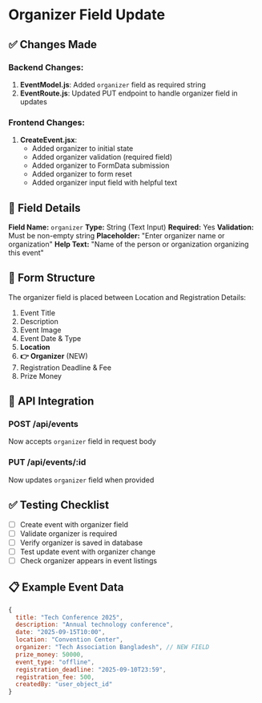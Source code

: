 # Organizer Field Update

## ✅ Changes Made

### Backend Changes:
1. **EventModel.js**: Added `organizer` field as required string
2. **EventRoute.js**: Updated PUT endpoint to handle organizer field in updates

### Frontend Changes:
1. **CreateEvent.jsx**: 
   - Added organizer to initial state
   - Added organizer validation (required field)
   - Added organizer to FormData submission
   - Added organizer to form reset
   - Added organizer input field with helpful text

## 🔧 Field Details

**Field Name:** `organizer`
**Type:** String (Text Input)
**Required:** Yes
**Validation:** Must be non-empty string
**Placeholder:** "Enter organizer name or organization"
**Help Text:** "Name of the person or organization organizing this event"

## 📝 Form Structure

The organizer field is placed between Location and Registration Details:

1. Event Title
2. Description  
3. Event Image
4. Event Date & Type
5. **Location**
6. **👉 Organizer** (NEW)
7. Registration Deadline & Fee
8. Prize Money

## 🚀 API Integration

### POST /api/events
Now accepts `organizer` field in request body

### PUT /api/events/:id
Now updates `organizer` field when provided

## ✅ Testing Checklist

- [ ] Create event with organizer field
- [ ] Validate organizer is required
- [ ] Verify organizer is saved in database
- [ ] Test update event with organizer change
- [ ] Check organizer appears in event listings

## 📋 Example Event Data

```javascript
{
  title: "Tech Conference 2025",
  description: "Annual technology conference",
  date: "2025-09-15T10:00",
  location: "Convention Center",
  organizer: "Tech Association Bangladesh", // NEW FIELD
  prize_money: 50000,
  event_type: "offline",
  registration_deadline: "2025-09-10T23:59",
  registration_fee: 500,
  createdBy: "user_object_id"
}
```
